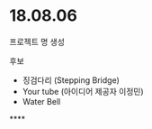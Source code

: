 # 18.08.06

프로젝트 명 생성

후보

* 징검다리 \(Stepping Bridge\)
* Your tube \(아이디어 제공자 이정민\)
* Water Bell

\*\*\*\*

